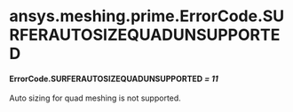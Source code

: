 # ansys.meshing.prime.ErrorCode.SURFERAUTOSIZEQUADUNSUPPORTED



#### ErrorCode.SURFERAUTOSIZEQUADUNSUPPORTED *= 11*

Auto sizing for quad meshing is not supported.

<!-- !! processed by numpydoc !! -->
